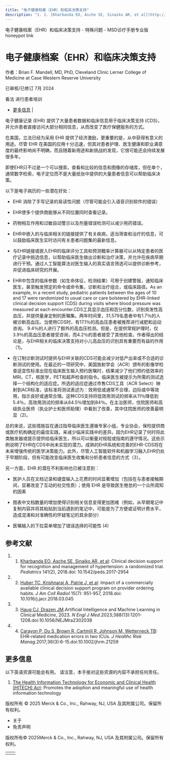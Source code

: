 ```yaml
---
title: "电子健康档案（EHR）和临床决策支持"
description: "1. 1. [Kharbanda EO, Asche SE, Sinaiko AR, et al](http://www.ncbi.nlm.nih.gov/pubmed/29371241): Clinical decision support for recognition and management of hypertension: a randomized trial. _Pediatrics_ 141(2), 2018.doi: 10.1542/peds.2017-2954"
---
```


﻿电子健康档案（EHR）和临床决策支持 - 特殊问题 - MSD诊疗手册专业版 honeypot link

# 电子健康档案（EHR）和临床决策支持

作者：Brian F. Mandell, MD, PhD, Cleveland Clinic Lerner College of Medicine at Case Western Reserve University

已审核/已修订 7月 2024

看法 进行患者培训

- [更多信息](#更多信息_v39823007_zh) \|

电子健康记录 (EHR) 提供了大量患者数据和临床信息用于临床决策支持 (CDS)，并允许患者直接访问大部分相同信息，从而改变了医疗保健服务的方式。

在美国，立法已经为采用 EHR 提供了经济激励，更重要的是，从中获得有意义的用途。尽管 EHR 在美国的应用十分迅速，但其对患者护理、医生健康和职业满意度的最终影响尚不明确，而且随着新用途和新挑战的发现，它很可能还会持续发展很多年。

即使EHR只不过是一个可以搜索，查看和比较的信息和图像的存储库，但在单个，通常数字检索，电子定位而不是大量纸张中提供的大量患者信息可以帮助临床决策。

以下是电子病历的一些潜在好处：

- EHR 消除了手写记录的易读性问题（尽管可能会引入语音识别软件的错误）

- EHR使多个提供商能够从不同位置同时查看记录。

- 药物相互作用和过敏自动警示以及剂量错误检测可以减少用药错误。

- EHR中嵌入的与临床相关的链接提供了有关疾病，适当筛查和治疗的信息，可以鼓励临床医生实时访问有关患者问题集的最新信息。

- 与EHR链接或嵌入EHR的临床评分工具和预测概率计算器可以从特定患者的医疗记录中挑选信息，以帮助临床医生做出诊断和治疗决策，并允许在疾病早期进行干预。通过人工智能算法对医生输入的真实语言筛选可以提供诊断参考，并促进临床研究的开展。

- EHR中包含的临床参数（如生命体征，检测结果）可用于创建警报，通知临床医生，甚至触发预定的命令或命令集，诊断和治疗组合，或临床路径。As an example, in a recent study, pediatric patients between the ages of 10 and 17 were randomized to usual care or care bolstered by EHR-linked clinical decision support (CDS) during visits where blood pressure was measured at each encounter.CDS工具显示血压和百分位数，识别突发性高血压，并提供量身定制的医嘱集。两年时间里，31,579名患者中有1.7％的人被诊断高血压。当使用CDS时，有17.1％的高血压患者被推荐进行减肥和运动咨询。 9.4％的人进行了额外的高血压检测。但是，在提供常规护理时，仅3.9％的高血压患者接受咨询，而4.2％的患者接受了其他检查。作者得出的结论是，与EHR相关的临床决策支持对小儿高血压的识别具有重要而有益的作用（1)。

- 在订制诊断测试时提供与EHR关联的CDS可能会减少对低产出率或不合适的诊断测试的使用。在最近的一项研究中，美国放射学会（ACR）颁布的影像学检查适宜性标准出现在临床医生输入预约医嘱时，结果减少了他们预约低效率的MRI，CT，核医学，PET和超声检查的指令。临床医生被提示为所需的测试选择一个结构化的适应症。所选的适应症通过市售CDS工具（ACR Select）映射到ACR标准，该标准将测试表述为：效用低或通常不合理，边际或中等效用，指示良好或通常合理。这种CDS支持将低效用测试的频率从11％降低到5.4％，高效用测试的频率从64.5％增加到84％。在主治医师，住院医师和高级执业医师（执业护士和医师助理）中看到了改善，其中住院医师的改善最明显（2)。


总的来说，这些措施旨在通过指导临床医生遵循专家小组，专业协会，保险提供商或医疗机构确定的最佳实践，来减少临床实践中的差异。因为EHR记录了何时将此类触发器或提示提供给临床医生，所以可以衡量对规程或指南的遵守情况。这些示例说明了EHR在CDS中尚未实现的潜力。成熟的EHR系统和完善的EHR-CDS将在未来增强传统的医学决策能力。此外，尽管人工智能软件和机器学习融入EHR仍处于早期阶段，但有可能改变临床医生收集和分析患者信息的方式（3）。

另一方面，EHR 的潜在不利影响也已被注意到：

- 医护人员在文档记录和键盘输入上花费的时间显著增加（包括在与患者接触期间，显著改变了互动的社交性质）；使用 EHR 是导致医生倦怠的一个众所周知的因素

- 图表中文档数量的增加使得识别相关信息变得更加困难（例如，从早期笔记中复制内容并将其粘贴到当前遇到的笔记中，可能是为了方便或证明计费水平，造成混淆和对准确性的怀疑笔记的其余部分）

- 医嘱输入的下拉菜单增加了错误选择的可能性 (4)


## 参考文献

1. 1. [Kharbanda EO, Asche SE, Sinaiko AR, et al](http://www.ncbi.nlm.nih.gov/pubmed/29371241): Clinical decision support for recognition and management of hypertension: a randomized trial. _Pediatrics_ 141(2), 2018.doi: 10.1542/peds.2017-2954

2. 2. [Huber TC, Krishnaraj A, Patrie J, et al](http://www.ncbi.nlm.nih.gov/pubmed/29807818): Impact of a commercially available clinical decision support program on provider ordering habits. _J Am Coll Radiol_ 15(7): 951-957, 2018.doi: 10.1016/j.jacr.2018.03.045

3. 3. [Haug CJ, Drazen JM](https://pubmed.ncbi.nlm.nih.gov/36988595/).Artificial Intelligence and Machine Learning in Clinical Medicine, 2023. _N Engl J Med_.2023;388(13):1201-1208.doi:10.1056/NEJMra2302038

4. 4. [Carayon P, Du S, Brown R, Cartmill R, Johnson M, Wetterneck TB](https://www.ncbi.nlm.nih.gov/pmc/articles/PMC8311113/): EHR-related medication errors in two ICUs. _J Healthc Risk Manag_.2017;36(3):6-15.doi:10.1002/jhrm.21259


## 更多信息

以下英语资源可能会有用。 请注意，本手册对这些资源的内容不承担任何责任。

1. [The Health Information Technology for Economic and Clinical Health (HITECH) Act](http://www.hhs.gov/hipaa/for-professionals/special-topics/hitech-act-enforcement-interim-final-rule/index.html): Promotes the adoption and meaningful use of health information technology




版权所有 © 2025
Merck & Co., Inc., Rahway, NJ, USA 及其附属公司。保留所有权利。

- 关于
- 免责声明

版权所有© 2025Merck & Co., Inc., Rahway, NJ, USA 及其附属公司。保留所有权利。

|     |     |
| --- | --- |
|  |  |